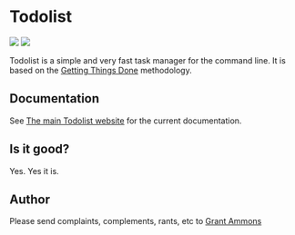 # Todolist

![](https://goreportcard.com/badge/github.com/gammons/todolist)
![](https://travis-ci.org/gammons/todolist.svg)

Todolist is a simple and very fast task manager for the command line.  It is based on the [Getting Things Done][gtd] methodology.

[gtd]: http://lifehacker.com/productivity-101-a-primer-to-the-getting-things-done-1551880955

## Documentation

See [The main Todolist website][tdl] for the current documentation.

[tdl]: http://grantammons.me/todolist

## Is it good?

Yes.  Yes it is.

## Author

Please send complaints, complements, rants, etc to [Grant Ammons][ga]

[ga]: https://twitter.com/gammons
